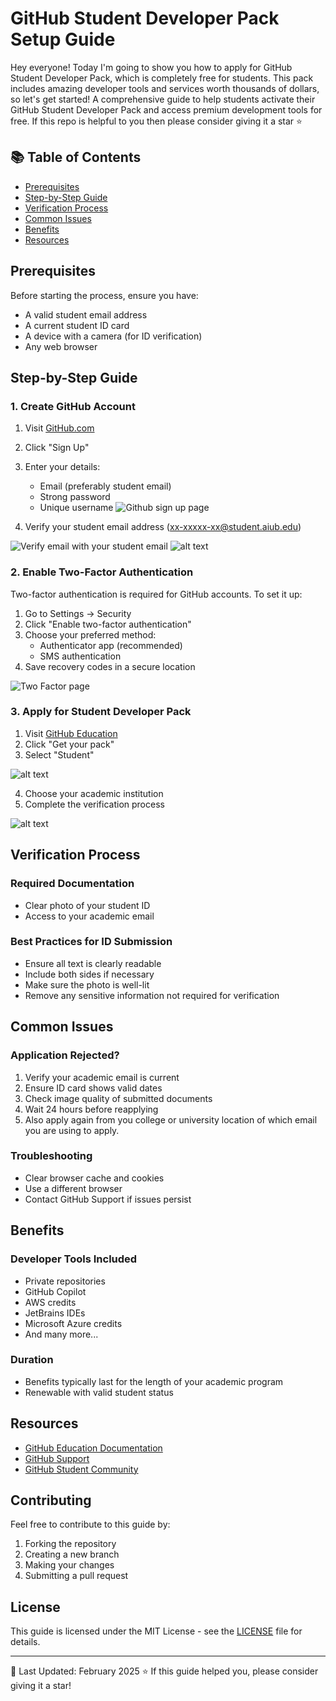 # GitHub Student Developer Pack Setup Guide
Hey everyone! Today I'm going to show you how to apply for GitHub Student Developer Pack, which is completely free for students. This pack includes amazing developer tools and services worth thousands of dollars, so let's get started!
A comprehensive guide to help students activate their GitHub Student Developer Pack and access premium development tools for free.
If this repo is helpful to you then please consider giving it a star ⭐

## 📚 Table of Contents
- [Prerequisites](#prerequisites)
- [Step-by-Step Guide](#step-by-step-guide)
- [Verification Process](#verification-process)
- [Common Issues](#common-issues)
- [Benefits](#benefits)
- [Resources](#resources)

## Prerequisites
Before starting the process, ensure you have:
- A valid student email address
- A current student ID card
- A device with a camera (for ID verification)
- Any web browser

## Step-by-Step Guide

### 1. Create GitHub Account
1. Visit [GitHub.com](https://github.com)
2. Click "Sign Up"
3. Enter your details:
   - Email (preferably student email)
   - Strong password
   - Unique username
![Github sign up page](image.png)

4. Verify your student email address (xx-xxxxx-xx@student.aiub.edu)

![Verify email with your student email](image-2.png)
![alt text](image-3.png)

### 2. Enable Two-Factor Authentication
Two-factor authentication is required for GitHub accounts. To set it up:
1. Go to Settings → Security
2. Click "Enable two-factor authentication"
3. Choose your preferred method:
   - Authenticator app (recommended)
   - SMS authentication
4. Save recovery codes in a secure location

![Two Factor page](image-1.png)

### 3. Apply for Student Developer Pack
1. Visit [GitHub Education](https://education.github.com/pack)
2. Click "Get your pack"
3. Select "Student"

![alt text](image-4.png)

4. Choose your academic institution
5. Complete the verification process

![alt text](image-5.png)

## Verification Process

### Required Documentation
- Clear photo of your student ID
- Access to your academic email

### Best Practices for ID Submission
- Ensure all text is clearly readable
- Include both sides if necessary
- Make sure the photo is well-lit
- Remove any sensitive information not required for verification

## Common Issues

### Application Rejected?
1. Verify your academic email is current
2. Ensure ID card shows valid dates
3. Check image quality of submitted documents
4. Wait 24 hours before reapplying
5. Also apply again from you college or university location of which email you are using to apply.

### Troubleshooting
- Clear browser cache and cookies
- Use a different browser
- Contact GitHub Support if issues persist

## Benefits

### Developer Tools Included
- Private repositories
- GitHub Copilot
- AWS credits
- JetBrains IDEs
- Microsoft Azure credits
- And many more...

### Duration
- Benefits typically last for the length of your academic program
- Renewable with valid student status

## Resources
- [GitHub Education Documentation](https://docs.github.com/education)
- [GitHub Support](https://support.github.com)
- [GitHub Student Community](https://education.github.community/)

## Contributing
Feel free to contribute to this guide by:
1. Forking the repository
2. Creating a new branch
3. Making your changes
4. Submitting a pull request

## License
This guide is licensed under the MIT License - see the [LICENSE](LICENSE) file for details.

---
📝 Last Updated: February 2025
⭐ If this guide helped you, please consider giving it a star!
